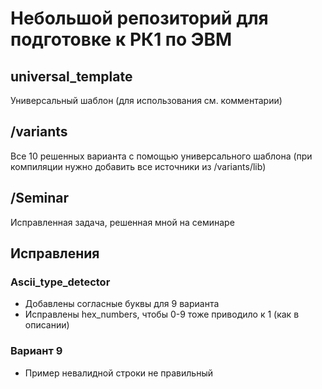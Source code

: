 # Небольшой репозиторий для подготовке к РК1 по ЭВМ
## universal_template
Универсальный шаблон (для использования см. комментарии)

## /variants 
Все 10 решенных варианта с помощью универсального шаблона (при компиляции нужно добавить все источники из /variants/lib)

## /Seminar
Исправленная задача, решенная мной на семинаре

## Исправления
### Ascii_type_detector
- Добавлены согласные буквы для 9 варианта
- Исправлены hex_numbers, чтобы 0-9 тоже приводило к 1 (как в описании)
### Вариант 9
- Пример невалидной строки не правильный
